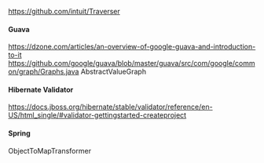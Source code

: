 https://github.com/intuit/Traverser

#### Guava
https://dzone.com/articles/an-overview-of-google-guava-and-introduction-to-it
https://github.com/google/guava/blob/master/guava/src/com/google/common/graph/Graphs.java
AbstractValueGraph

#### Hibernate Validator
https://docs.jboss.org/hibernate/stable/validator/reference/en-US/html_single/#validator-gettingstarted-createproject

#### Spring
ObjectToMapTransformer